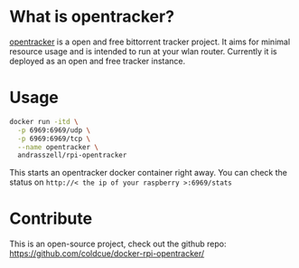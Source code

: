# What is opentracker?
[opentracker](http://erdgeist.org/arts/software/opentracker/) is a open and free bittorrent tracker project. It aims for minimal resource usage and is intended to run at your wlan router. Currently it is deployed as an open and free tracker instance.

# Usage
```bash
docker run -itd \
  -p 6969:6969/udp \
  -p 6969:6969/tcp \
  --name opentracker \
  andrasszell/rpi-opentracker
```
This starts an opentracker docker container right away. 
You can check the status on `http://< the ip of your raspberry >:6969/stats`

# Contribute
This is an open-source project, check out the github repo: https://github.com/coldcue/docker-rpi-opentracker/
